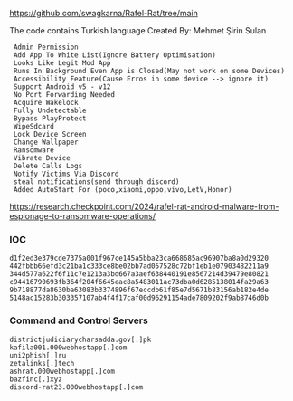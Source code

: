 https://github.com/swagkarna/Rafel-Rat/tree/main

The code contains Turkish language
Created By: Mehmet Şirin Sulan

```
 Admin Permission
 Add App To White List(Ignore Battery Optimisation)
 Looks Like Legit Mod App
 Runs In Background Even App is Closed(May not work on some Devices)
 Accessibility Feature(Cause Erros in some device --> ignore it)
 Support Android v5 - v12
 No Port Forwarding Needed
 Acquire Wakelock
 Fully Undetectable
 Bypass PlayProtect
 WipeSdcard
 Lock Device Screen
 Change Wallpaper
 Ransomware
 Vibrate Device
 Delete Calls Logs
 Notify Victims Via Discord
 steal notifications(send through discord)
 Added AutoStart For (poco,xiaomi,oppo,vivo,LetV,Honor)
```

https://research.checkpoint.com/2024/rafel-rat-android-malware-from-espionage-to-ransomware-operations/

### IOC
```
d1f2ed3e379cde7375a001f967ce145a5bba23ca668685ac96907ba8a0d29320
442fbbb66efd3c21ba1c333ce8be02bb7ad057528c72bf1eb1e07903482211a9
344d577a622f6f11c7e1213a3bd667a3aef638440191e8567214d39479e80821
c94416790693fb364f204f6645eac8a5483011ac73dba0d6285138014fa29a63
9b718877da8630ba63083b3374896f67eccdb61f85e7d5671b83156ab182e4de
5148ac15283b303357107ab4f4f17caf00d96291154ade7809202f9ab8746d0b
```

### Command and Control Servers
```
districtjudiciarycharsadda.gov[.]pk
kafila001.000webhostapp[.]com
uni2phish[.]ru
zetalinks[.]tech
ashrat.000webhostapp[.]com
bazfinc[.]xyz
discord-rat23.000webhostapp[.]com
```